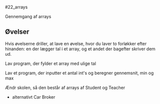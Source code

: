 #22_arrays

Gennemgang af arrays

## Øvelser
Hvis øvelserne driller, at lave en øvelse,
hvor du laver to forløkker efter hinanden:
en der lægger tal i et array, og et andet der bagefter skriver dem ud.

Lav program, der fylder et array med ulige tal

Lav et program, der inputter et antal int's og beregner gennemsnit, min og max

Ændr skolen, så den består af arrays af Student og Teacher
- alternativt Car Broker
